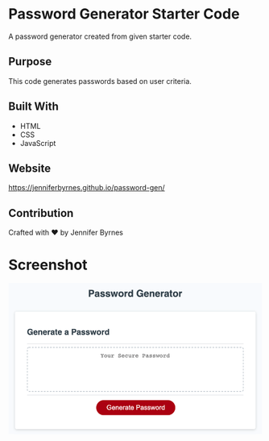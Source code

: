 # Password Generator Starter Code
A password generator created from given starter code.

## Purpose
This code generates passwords based on user criteria. 

## Built With
* HTML
* CSS
* JavaScript

## Website
https://jenniferbyrnes.github.io/password-gen/

## Contribution
Crafted with ❤️ by Jennifer Byrnes

# Screenshot

![Password Generator Image](./assets/images/screen-shot-password-gen.png)